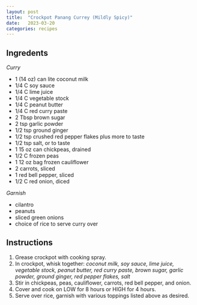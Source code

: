 ```yaml
---
layout: post
title:  "Crockpot Panang Currey (Mildly Spicy)"
date:   2023-03-20
categories: recipes
---
```

Ingredents
--

*Curry*
* 1 (14 oz) can lite coconut milk
* 1/4 C soy sauce
* 1/4 C lime juice
* 1/4 C vegetable stock
* 1/4 C peanut butter
* 1/4 C red curry paste
* 2 Tbsp brown sugar
* 2 tsp garlic powder
* 1/2 tsp ground ginger
* 1/2 tsp crushed red pepper flakes plus more to taste
* 1/2 tsp salt, or to taste
* 1 15 oz can chickpeas, drained
* 1/2 C frozen peas
* 1 12 oz bag frozen cauliflower
* 2 carrots, sliced
* 1 red bell pepper, sliced
* 1/2 C red onion, diced

*Garnish*
* cilantro
* peanuts
* sliced green onions
* choice of rice to serve curry over

Instructions
--
1. Grease crockpot with cooking spray.
2. In crockpot, whisk together: *coconut milk, soy sauce, lime juice, vegetable stock, peanut butter, red curry paste, brown sugar, garlic powder, ground ginger, red pepper flakes, salt*
4. Stir in chickpeas, peas, cauliflower, carrots, red bell pepper, and onion.
5. Cover and cook on LOW for 8 hours or HIGH for 4 hours.
6. Serve over rice, garnish with various toppings listed above as desired.